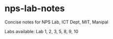 # nps-lab-notes

Concise notes for NPS Lab, ICT Dept, MIT, Manipal

Labs available: Lab 1, 2, 3, 5, 8, 9, 10